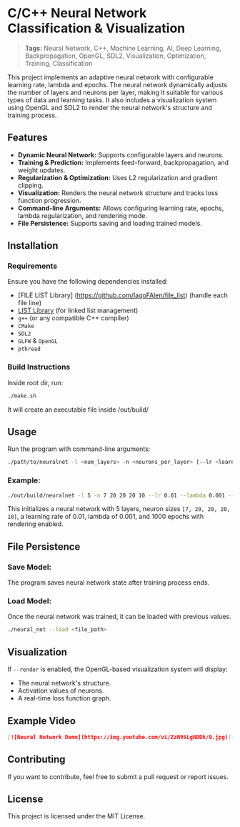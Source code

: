 # C/C++ Neural Network Classification & Visualization

> **Tags:** Neural Network, C++, Machine Learning, AI, Deep Learning, Backpropagation, OpenGL, SDL2, Visualization, Optimization, Training, Classification

This project implements an adaptive neural network with configurable learning rate, lambda and epochs. The neural network dynamically adjusts the number of layers and neurons per layer, making it suitable for various types of data and learning tasks. It also includes a visualization system using OpenGL and SDL2 to render the neural network's structure and training process.

## Features

- **Dynamic Neural Network:** Supports configurable layers and neurons.
- **Training & Prediction:** Implements feed-forward, backpropagation, and weight updates.
- **Regularization & Optimization:** Uses L2 regularization and gradient clipping.
- **Visualization:** Renders the neural network structure and tracks loss function progression.
- **Command-line Arguments:** Allows configuring learning rate, epochs, lambda regularization, and rendering mode.
- **File Persistence:** Supports saving and loading trained models.

## Installation

### Requirements

Ensure you have the following dependencies installed:
- [FILE LIST Library] (https://github.com/IagoFAlen/file_list) (handle each file line)
- [LIST Library](https://github.com/IagoFAlen/list) (for linked list management)
- `g++` (or any compatible C++ compiler)
- `CMake`
- `SDL2`
- `GLFW` & `OpenGL`
- `pthread`

### Build Instructions
Inside root dir, run:
```sh
./make.sh
```
It will create an executable file inside /out/build/

## Usage

Run the program with command-line arguments:

```sh
./path/to/neuralnet -l <num_layers> -n <neurons_per_layer> [--lr <learning_rate>] [--lambda <lambda>] [--epochs <epochs>] [--render]
```

### Example:

```sh
./out/build/neuralnet -l 5 -n 7 20 20 20 10 --lr 0.01 --lambda 0.001 --epochs 1000 --render
```

This initializes a neural network with 5 layers, neuron sizes `[7, 20, 20, 20, 10]`, a learning rate of 0.01, lambda of 0.001, and 1000 epochs with rendering enabled.

## File Persistence

### Save Model:
The program saves neural network state after training process ends.

### Load Model:
Once the neural network was trained, it can be loaded with previous values.
```sh
./neural_net --load <file_path>
```

## Visualization

If `--render` is enabled, the OpenGL-based visualization system will display:

- The neural network's structure.
- Activation values of neurons.
- A real-time loss function graph.

## Example Video

```md
[![Neural Network Demo](https://img.youtube.com/vi/ZzN9SLgNDDk/0.jpg)](https://www.youtube.com/watch?v=ZzN9SLgNDDk)
```

## Contributing

If you want to contribute, feel free to submit a pull request or report issues.

## License

This project is licensed under the MIT License.
